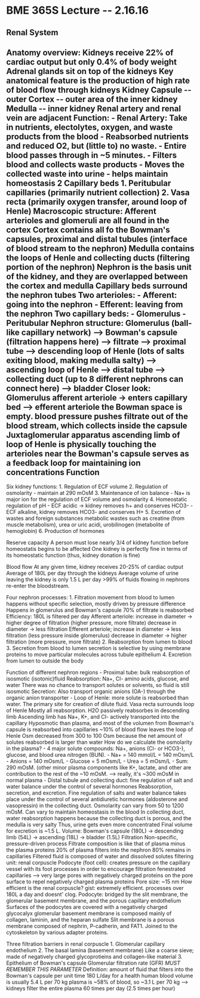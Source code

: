 BME 365S Lecture -- 2.16.16
==
Renal System
-
Anatomy overview:
	Kidneys receive 22% of cardiac output but only 0.4% of body weight
	Adrenal glands sit on top of the kidneys
	Key anatomical feature is the production of high rate of blood flow through kidneys
	Kidney
		Capsule -- outer 
		Cortex -- outer area of the inner kidney
		Medulla -- inner kidney
		Renal artery and renal vein are adjacent
		Function:
			- Renal Artery: Take in nutrients, electolytes, oxygen, and waste products from the blood
			- Reabsorbed nutrients and reduced O2, but (little to) no waste.
			- Entire blood passes through in ~5 minutes.
			- Filters blood and collects waste products
			- Moves the collected waste into urine
			- helps maintain homeostasis
		2 Capillary beds
			1. Peritubular capillaries (primarily nutrient collection)
			2. Vasa recta (primarily oxygen transfer, around loop of Henle)
	Macroscopic structure:
		Afferent arterioles and glomeruli are all found in the cortex
		Cortex contains all fo the Bowman's capsules, proximal and distal tubules (interface of blood stream to the nephron)
		Medulla contains the loops of Henle and collecting ducts (filtering portion of the nephron)
		Nephron is the basis unit of the kidney, and they are overlapped between the cortex and medulla
		Capillary beds surround the nephron tubes
		Two arterioles:
			- Afferent: going into the nephron
			- Efferent: leaving from the nephron
		Two capillary beds:
			- Glomerulus 
			- Peritubular 
	Nephron structure:
		Glomerulus (ball-like capillary network) --> Bowman's capsule (filtration happens here) --> filtrate --> 
		proximal tube --> descending loop of Henle (lots of salts exiting blood, making medulla salty)
		--> ascending loop of Henle --> distal tube --> collecting duct (up to 8 different nephrons can connect here) --> bladder
	Closer look: Glomerulus
		afferent arteriole -> enters capillary bed --> efferent arteriole
		the Bowman space is empty. 
			blood pressure pushes filtrate out of the blood stream, which collects inside the capsule
		Juxtaglomerular apparatus
			ascending limb of loop of Henle is physically touching the arterioles near the Bowman's capsule
			serves as a feedback loop for maintaining ion concentrations
Function
-
Six kidney functions:
	1. Regulation of ECF volume
	2. Regulation of osmolarity
		- maintain at 290 mOsM
	3. Maintenance of ion balance
		- Na+ is major ion for the regulation of ECF volume and osmolarity
	4. Homeostatic regulation of pH
		- ECF acidic -> kidney removes h+ and conserves HCO3-
		- ECF alkaline, kidney removes HCO3- and conserves H+
	5. Excretion of wastes and foreign substances
		metabolic wastes such as creatine (from muscle metabolism), urea or uric acidi, urobilinogen (metabolite of hemoglobin)
	6. Production of hormones

Reserve capacity
	A person must lose nearly 3/4 of kidney function before homeostatis begins to be affected
	One kidney is perfectly fine in terms of its homeostatic function (thus, kidney donation is fine)
	
Blood flow
	At any given time, kidney receives 20-25% of cardiac output
	Average of 180L per day through the kidneys
	Average volume of urine leaving the kidney is only 1.5 L per day
		>99% of fluids flowing in nephrons re-enter the bloodstream.
	
Four nephron processes:
	1. Filtration 
		movement from blood to lumen
		happens without specific selection, mostly driven by pressure difference
		Happens in glomerulus and Bowman's capsule
		70% of filtrate is reabsorbed 
		Efficiency:
			180L is filtered per day
			Afferent arteriole: 
				increase in diameter -> higher degree of filtration (higher pressure, more filtrate)
				decrease in diameter -> less filtration
			Efferent arteriole;
				increase in diameter -> less filtration (less pressure inside glomerulus)
				decrease in diameter -> higher filtration (more pressure, more filtrate)
	2. Reabsorption
		from lumen to blood
	3. Secretion
		from blood to lumen
		secretion is selective by using membrane proteins to move particular molecules across tubule epithelium
	4. Excretion
		from lumen to outside the body

Function of different nephron regions
	- Proximal tube: bulk reabsorption of isosmotic (isotonic)fluid
		Reabsorption: Na+, Cl- amino acids, glucose, and water
		There was no chance to transport solutes or solvents, so fluid is still isosmotic
		Secretion: Also transport organic anions (OA-) through the organic anion transporter
	- Loop of Henle: more solute is reabsorbed than water. The primary site for creation of dilute fluid.
		Vasa recta surrounds loop of Henle
		Mostly all reabsorption. 
		H2O passively reabsorbes in descending limb
		Ascending limb has Na+, K+, and Cl- actively transported into the capillary
		Hyposmotic than plasma, and most of the volumen from Bowman's capsule is reabsorbed into capillaries
		~10% of blood flow leaves the loop of Henle
		Osm decreased from 300 to 100 Osm because the net amount of solutes reabsorbed is larger than water
		How do we calculate the osmolarity in the plasma?
			- 4 major solute compounds: Na+, anions (Cl- or HCO3-), glucose, and blood urea nitrogen (BUN).
			- Na+ = 140 mmol/L = 140 mOsm/L
			- Anions = 140 mOsm/L
			- Glucose = 5 mOsm/L
			- Urea = 5 mOsm/L
			- Sum: 290 mOsM.
				(other minor plasma components like K+, lactate, and other are contribution to the rest of the ~10 mOsM.
				--> really, it's ~300 mOsM in normal plasma
	- Distal tubule and collecting duct: fine regulation of salt and water balance under the control of several hormones
		Reabsorption, secretion, and excretion.
		Fine regulation of salts and water balance takes place under the control of several antidiuretic hormones 
			(aldosterone and vasopressin) in the collecting duct.
		Osmolarity can vary from 50 to 1200 mOsM.
			Can vary to maintain homeostasis in the blood
		In collecting duct, water reabsorption happens because the collecting duct is porous, and the medulla is very salty
			Thus, urine gets even more concentrated
			Final volume for excretion is ~1.5 L.
		Volume:
			Bowman's capsule (180L) -> descending limb (54L) -> ascending (18L) -> bladder (1.5L)
Filtration
	Non-specific, pressure-driven process
	Filtrate composition is like that of plasma minus the plasma proteins
	20% of plasma filters into the nephron
	80% remains in capillaries
	Filtered fluid is composed of water and dissolved solutes
	filtering unit: renal corpuscle
	Podocyte (foot cell): creates pressure on the capillary vessel with its foot processes in order to encourage filtration
		fenestrated capillaries --> very large pores with negatively charged proteins on the pore surface to repel negatively charged plasma proteins
			Pore size: ~15 nm
	How efficient is the renal corpuscle?
		gist: extremely efficient. processes over 180L a day and doesnt' clog.
Podocyte:
	bridged by the slit membrane, the glomerular basement membrane, and the porous capillary endothelium
	Surfaces of the podocytes are covered with a negatively charged glycocalyx
	glomerular basement membrane is composed mainly of collagen, laminin, and the heparan sulfate
	Slit membrane is a porous membrane composed of nephrin, P-cadherin, and FAT1. Joined to the cytoskeleton by various adapter proteins.	

Three filtration barriers in renal corpuscle
	1. Glomerular capillary endothelium
	2. The basal lamina (basement membrane)
		Like a coarse sieve; made of negatively charged glycoprotieins and collagen-like material
	3. Epithelium of Bowman's capsule
Glomerular filtration rate (GFR) *MUST REMEMBER THIS PARAMETER*
	Definition: amount of fluid that filters into the Bowman's capsule per unit time
	180 L/day for a health human
	blood volume is usually 5.4 L per 70 kg
	plasma is ~58% of blood, so ~3.1 L per 70 kg
	--> kidneys filter the entire plasma 60 times per day (2.5 times per hour)
